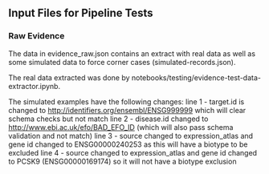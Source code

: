 ## Input Files for Pipeline Tests

### Raw Evidence

The data in evidence_raw.json contains an extract with real data as well as some simulated data to force corner cases (simulated-records.json).

The real data extracted was done by notebooks/testing/evidence-test-data-extractor.ipynb.

The simulated examples have the following changes:
line 1 - target.id is changed to http://identifiers.org/ensembl/ENSG999999 which will clear schema checks but not match
line 2 - disease.id changed to http://www.ebi.ac.uk/efo/BAD_EFO_ID (which will also pass schema validation and not match)
line 3 - source changed to expression_atlas and gene id changed to ENSG00000240253 as this will have a biotype to be excluded
line 4 - source changed to expression_atlas and gene id changed to PCSK9 (ENSG00000169174) so it will not have a biotype exclusion